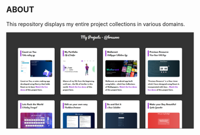 ## ABOUT
This repository displays my entire project collections in various domains.

![preview](/public/images/projectsImages/myprojects.png)